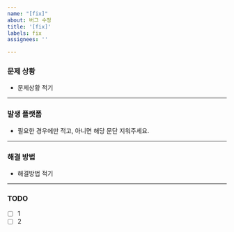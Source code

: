 ```yaml
---
name: "[fix]"
about: 버그 수정
title: '[fix]'
labels: fix
assignees: ''

---
```


### 문제 상황
- 문제상황 적기

<hr>

### 발생 플랫폼
- 필요한 경우에만 적고, 아니면 해당 문단 지워주세요.

<hr>

### 해결 방법
- 해결방법 적기

<hr>

### TODO
- [ ] 1
- [ ] 2
